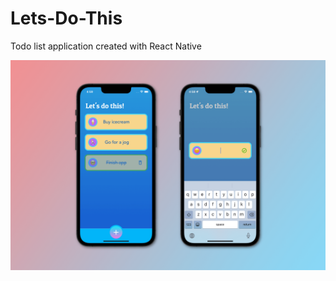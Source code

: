 # Lets-Do-This
Todo list application created with React Native

![Screenshots](https://github.com/Amund-Ring/Lets-Do-It/blob/master/screenshot.png?raw=true)

